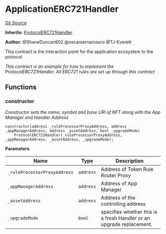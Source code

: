 # ApplicationERC721Handler
[Git Source](https://github.com/thrackle-io/rules-protocol/blob/108c58e2bb8e5c2e5062cebb48a41dcaadcbfcd8/src/example/ERC721/ApplicationERC721Handler.sol)

**Inherits:**
[ProtocolERC721Handler](/src/token/ERC721/ProtocolERC721Handler.sol/contract.ProtocolERC721Handler.md)

**Author:**
@ShaneDuncan602 @oscarsernarosero @TJ-Everett

This contract is the interaction point for the application ecosystem to the protocol

*This contract is an example for how to implement the ProtocolERC721Handler. All ERC721 rules are set up through this contract*


## Functions
### constructor

*Constructor sets the name, symbol and base URI of NFT along with the App Manager and Handler Address*


```solidity
constructor(address _ruleProcessorProxyAddress, address _appManagerAddress, address _assetAddress, bool _upgradeMode)
    ProtocolERC721Handler(_ruleProcessorProxyAddress, _appManagerAddress, _assetAddress, _upgradeMode);
```
**Parameters**

|Name|Type|Description|
|----|----|-----------|
|`_ruleProcessorProxyAddress`|`address`|Address of Token Rule Router Proxy|
|`_appManagerAddress`|`address`|Address of App Manager|
|`_assetAddress`|`address`|Address of the controlling address|
|`_upgradeMode`|`bool`|specifies whether this is a fresh Handler or an upgrade replacement.|


